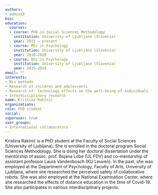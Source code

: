 ```yaml
---
authors:
- admin13
bio: 
education:
  courses:
  - course: PhD in Social Sciences Methodology
    institution: University of Ljubljana (Slovenia)
    year: 2021 – present
  - course: MSc in Psychology
    institution: University of Ljubljana (Slovenia)
    year: 2018–2020
  - course: BSc in Psychology
    institution: University of Ljubljana (Slovenia)
    year: 2015–2018
email: ""
interests:
- Mix methods
- Research of children and adolescents
- Research of  technology effects on the well-being of individuals
- Interdisciplinary research
name: Kristina Rakinić 
organizations:
role: PhD student
social:
superuser: true
user_groups:
- International collaborators
---
```


Kristina Rakinić is a PhD student at the Faculty of Social Sciences (University of Ljubljana). She is enrolled in the doctoral program Social Sciences Methodology. She is doing her doctoral dissertation under the mentorship of assoc. prof. Bojana Lobe (UL FDV) and co-mentorship of assistant professor Laura Vandenbosch (KU Leuven). In the past, she was employed at the Department of Psychology, Faculty of Arts, University of Ljubljana, where she researched the perceived safety of collaborative robots. She was also employed at the National Examination Center, where she researched the effects of distance education in the time of Covid-19. She also participates in various interdisciplinary projects.
